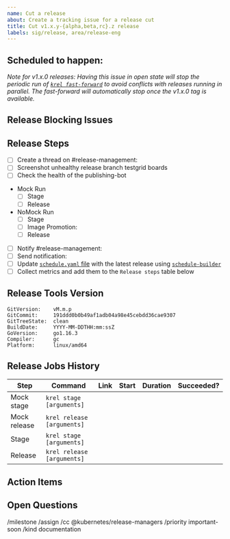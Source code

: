 ```yaml
---
name: Cut a release
about: Create a tracking issue for a release cut
title: Cut v1.x.y-{alpha,beta,rc}.z release
labels: sig/release, area/release-eng
---
```

## Scheduled to happen: <!-- Tue, 2021-MM-DD -->

_Note for v1.x.0 releases: Having this issue in open state will stop the
periodic run of [`krel fast-forward`](https://testgrid.k8s.io/sig-release-releng-blocking#git-repo-kubernetes-fast-forward)
to avoid conflicts with releases running in parallel. The fast-forward will
automatically stop once the v1.x.0 tag is available._

## Release Blocking Issues
<!--

Make a list of anything preventing the release to start
(failing tests, pending image bumps, etc) and link them
to the relevant GitHub issues:

- [ ] Issue 1
- [ ] Issue 2

-->

<!--

Release Process Steps:
======================

Create a thread on #release-management on Slack to notify updates
about the release. For example,
- https://kubernetes.slack.com/archives/CJH2GBF7Y/p1635868822040300
- https://kubernetes.slack.com/archives/CJH2GBF7Y/p1631606375087500

- Add/Remove items of the checklist as you see fit
- Post bumps or issues encountered along the way

Hints and pointers to docs for each step of the release process:

Screenshot Testgrid Boards:
Use `krel testgridshot` to automatically create the screenshots
http://bit.ly/relmanagers-handbook#testgrid-screenshots

Stage and Release (mock and nomock):
Use `krel stage` && `krel release` see the handbook for more:
http://bit.ly/relmanagers-handbook#releases-management

Image promotion:
Use `kpromo pr` to create a pull request
https://sigs.k8s.io/promo-tools/docs/promotion-pull-requests.md

Notify #release-management on Slack:
Announce the release in a message in the Channel and paste the link
Direct link to slack: https://kubernetes.slack.com/messages/CJH2GBF7Y

Send notification:
Use `krel announce` using your Sendgrid token
http://bit.ly/relmanagers-handbook#sending-mail

Collect Metrics:
Run krel history --branch release-1.mm --date-from 2021-mm-dd
http://bit.ly/relmanagers-handbook#adding-data-about-the-cloud-build-jobs

Finish post-release branch creation tasks:    ← Only for rc.0 release
See the Branch Creation section of the handbook for more details:
http://bit.ly/relmanagers-handbook#branch-creation

Help? Ring @release-managers on slack!

-->

## Release Steps

- [ ] Create a thread on #release-management: <!-- Paste link to slack -->
- [ ] Screenshot unhealthy release branch testgrid boards
- [ ] Check the health of the publishing-bot <!-- check if https://github.com/kubernetes/kubernetes/issues/56876 is closed  --> 
- Mock Run
  - [ ] Stage
  - [ ] Release
- NoMock Run
  - [ ] Stage
  - [ ] Image Promotion: <!-- Paste Pull Request URL here -->
  - [ ] Release
- [ ] Notify #release-management: <!-- Paste link to slack -->
- [ ] Send notification: <!-- Paste link to kubernetes-dev email -->
- [ ] Update [`schedule.yaml` file](https://github.com/kubernetes/website/blob/main/data/releases/schedule.yaml) with the latest release using [`schedule-builder`](https://github.com/kubernetes/release/tree/master/cmd/schedule-builder) <!-- Paste Pull Request URL here -->
- [ ] Collect metrics and add them to the `Release steps` table below
<!-- ONLY FOR RC.0 RELEASE - [ ] Finish post-release branch creation tasks -->

## Release Tools Version

<!-- Replace with output of `krel version` -->
```
GitVersion:    vM.m.p
GitCommit:     191ddd0b0b49af1adb04a98e45cebdd36cae9307
GitTreeState:  clean
BuildDate:     YYYY-MM-DDTHH:mm:ssZ
GoVersion:     go1.16.3
Compiler:      gc
Platform:      linux/amd64
```

## Release Jobs History

<!-- The following table can be automatically generated using krel --history  -->
| Step | Command | Link | Start | Duration | Succeeded? |
| --- | --- | --- | --- | --- | --- |
| Mock stage | `krel stage [arguments]` | | | | |
| Mock release | `krel release [arguments]` | | | | |
| Stage | `krel stage [arguments]` | | | | |
| Release | `krel release [arguments]` | | | | |

## Action Items

<!--
During the release, you may find a few things that require updates
(process changes, documentation updates, fixes to release tooling).

Please list them here.

It will be your responsibility to open issues/PRs to resolve these
issues/improvements. Keep this issue open until these action items
are complete.

- [ ] Item 1
- [ ] Item 2
- [ ] Item 3
-->

## Open Questions

<!--
During the release, you may have a few questions that you can't
answer yourself or may require group discussion.

Please list them here.

Follow up with Branch Managers/Patch Release Team/Release Engineering
subproject owners to get these questions answered.

- [ ] Item 1
- [ ] Item 2
- [ ] Item 3
-->

/milestone <!-- v1.x e.g. v1.14 -->
/assign <!-- @ the Release Manager responsible for this release -->
/cc @kubernetes/release-managers
/priority important-soon
/kind documentation
